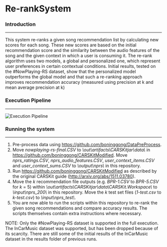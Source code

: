# Re-rankSystem

### Introduction
-------------------
This system re-ranks a given song recommendation list by calculating new scores for each song. These new scores are based on the initial recommendation score and the similarity between the audio features of the song and the given context in which a user is consuming it. The re-rank algorithm uses two models, a global and personalized one, which represent user preferences in certain contextual conditions. Initial results, tested on the #NowPlaying-RS dataset, show that the personalized model outperforms the global model and that such a re-ranking approach improves recommendation accuracy (measured using precision at k and mean average precision at k)

### Execution Pipeline
----------------------------

![Execution Pipeline](https://raw.githubusercontent.com/boninggong/Re-rankSystem/master/pipeline.png)

### Running the system
-------------------
1. Pre-process data using https://github.com/boninggong/DataPreProcess.
2. Move _nowplaying-rs-final.CSV_ to _\out\artifacts\CARSKitjar\data\\_ in https://github.com/boninggong/CARSKitModified. Move _nprs_ratings.CSV_, _nprs_audio_features.CSV_, _user_context_items.CSV_ and _user_context_sums.CSV_ to _\output\nprs\\_ in this repository.
3. Run https://github.com/boninggong/CARSKitModified as described by the original CARSKit guide (http://arxiv.org/abs/1511.03780).
4. Move the _k_ recommendation file outputs (e.g. _BPR-1.CSV_ to _BPR-5.CSV_ for _k_ = 5) within _\out\artifacts\CARSKitjar\data\CARSKit.Workspace\\_ to _\input\nprs_200\\_ in this repository. Move the _k_ test set files (_1-test.csv_ to _k-test.csv_) to _\input\nprs_test\\_.
6. You are now able to run the scripts within this repository to re-rank the given song recommendations and compare accuracy results. The scripts themselves contain extra instructions where necessary.

NOTE: Only the #NowPlaying-RS dataset is supported in the full execution. The InCarMusic dataset was supported, but has been dropped because of its scarcity. There are still some of the initial results of the InCarMusic dataset in the results folder of previous runs. 
